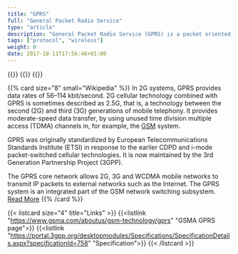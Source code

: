 ```yaml
---
title: "GPRS"
full: "General Packet Radio Service"
type: "article"
description: "General Packet Radio Service (GPRS) is a packet oriented mobile data service on the 2G and 3G cellular communication system's global system for mobile communications (GSM). GPRS is a best-effort service, implying variable throughput and latency that depend on the number of other users sharing the service concurrently."
tags: ["protocol", "wireless"]
weight: 0
date: 2017-10-11T17:56:48+01:00
---
```


{{<card size="4" small="Wikipedia" style="info">}}
{{<description>}}
{{</card>}}

{{% card size="8" small="Wikipedia" %}}
In 2G systems, GPRS provides data rates of 56–114 kbit/second. 2G cellular technology combined with GPRS is sometimes described as 2.5G, that is, a technology between the second (2G) and third (3G) generations of mobile telephony. It provides moderate-speed data transfer, by using unused time division multiple access (TDMA) channels in, for example, the [GSM](../gsm) system. 

GPRS was originally standardized by European Telecommunications Standards Institute (ETSI) in response to the earlier CDPD and i-mode packet-switched cellular technologies. It is now maintained by the 3rd Generation Partnership Project (3GPP). 

The GPRS core network allows 2G, 3G and WCDMA mobile networks to transmit IP packets to external networks such as the Internet. The GPRS system is an integrated part of the GSM network switching subsystem. [Read More](https://en.wikipedia.org/wiki/General_Packet_Radio_Service)
{{% /card %}}

{{< listcard size="4" title="Links" >}}
    {{<listlink "https://www.gsma.com/aboutus/gsm-technology/gprs" "GSMA GPRS page">}}
    {{<listlink "https://portal.3gpp.org/desktopmodules/Specifications/SpecificationDetails.aspx?specificationId=758" "Specification">}}
{{< /listcard >}}